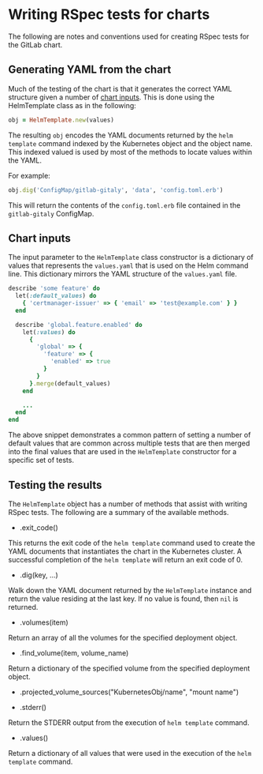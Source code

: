 # Writing RSpec tests for charts

The following are notes and conventions used for creating RSpec tests for the
GitLab chart.

## Generating YAML from the chart

Much of the testing of the chart is that it generates the correct YAML
structure given a number of [chart inputs](#chart-inputs). This is done using
the HelmTemplate class as in the following:

```ruby
obj = HelmTemplate.new(values)
```

The resulting `obj` encodes the YAML documents returned by the `helm template`
command indexed by the Kubernetes object and the object name. This indexed
valued is used by most of the methods to locate values within the YAML.

For example:

```ruby
obj.dig('ConfigMap/gitlab-gitaly', 'data', 'config.toml.erb')
```

This will return the contents of the `config.toml.erb` file contained in the
`gitlab-gitaly` ConfigMap.

## Chart inputs

The input parameter to the `HelmTemplate` class constructor is a dictionary
of values that represents the `values.yaml` that is used on the Helm command
line. This dictionary mirrors the YAML structure of the `values.yaml` file.

```ruby
describe 'some feature' do
  let(:default_values) do
    { 'certmanager-issuer' => { 'email' => 'test@example.com' } }
  end

  describe 'global.feature.enabled' do
    let(:values) do
      {
        'global' => {
          'feature' => {
            'enabled' => true
          }
        }
      }.merge(default_values)
    end

    ...
  end
end
```

The above snippet demonstrates a common pattern of setting a number of default
values that are common across multiple tests that are then merged into the
final values that are used in the `HelmTemplate` constructor for a specific
set of tests.

## Testing the results

The `HelmTemplate` object has a number of methods that assist with writing
RSpec tests. The following are a summary of the available methods.

- .exit_code()

This returns the exit code of the `helm template` command used to create the
YAML documents that instantiates the chart in the Kubernetes cluster. A
successful completion of the `helm template` will return an exit code of 0.

- .dig(key, ...)

Walk down the YAML document returned by the `HelmTemplate` instance and
return the value residing at the last key. If no value is found, then `nil`
is returned.

- .volumes(item)

Return an array of all the volumes for the specified deployment object.

- .find_volume(item, volume_name)

Return a dictionary of the specified volume from the specified deployment
object.

- .projected_volume_sources("KubernetesObj/name", "mount name")



- .stderr()

Return the STDERR output from the execution of `helm template` command.

- .values()

Return a dictionary of all values that were used in the execution of the
`helm template` command.
